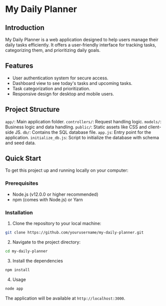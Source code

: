 # My Daily Planner

## Introduction
My Daily Planner is a web application designed to help users manage their daily tasks efficiently. It offers a user-friendly interface for tracking tasks, categorizing them, and prioritizing daily goals.

## Features
- User authentication system for secure access.
- Dashboard view to see today's tasks and upcoming tasks.
- Task categorization and prioritization.
- Responsive design for desktop and mobile users.

## Project Structure
`app/`: Main application folder.
`controllers/`: Request handling logic.
`models/`: Business logic and data handling.
`public/`: Static assets like CSS and client-side JS.
`db/`: Contains the SQL database file.
`app.js`: Entry point for the application.
`initialize_db.js`: Script to initialize the database with schema and seed data.

## Quick Start
To get this project up and running locally on your computer:

### Prerequisites
- Node.js (v12.0.0 or higher recommended)
- npm (comes with Node.js) or Yarn

### Installation
1. Clone the repository to your local machine:
```bash
git clone https://github.com/yourusername/my-daily-planner.git
```

2. Navigate to the project directory:
```bash
cd my-daily-planner
```

3. Install the dependencies
```bash
npm install
```

4. Usage
```bash
node app
```

The application will be available at `http://localhost:3000`.
